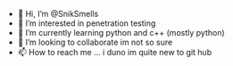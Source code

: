 - 👋 Hi, I’m @SnikSmells
- 👀 I’m interested in penetration testing 
- 🌱 I’m currently learning python and c++ (mostly python)
- 💞️ I’m looking to collaborate im not so sure 
- 📫 How to reach me ... i duno im quite new to git hub 

<!---
SnikSmells/SnikSmells is a ✨ special ✨ repository because its `README.md` (this file) appears on your GitHub profile.
You can click the Preview link to take a look at your changes.
--->
